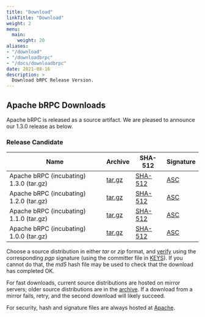 ```yaml
---
title: "Download"
linkTitle: "Download"
weight: 2
menu:
  main:
    weight: 20
aliases:
- "/download"
- "/downloadbrpc"
- "/docs/downloadbrpc"
date: 2021-08-16
description: >
  Download bRPC Release Version.
---
```

<!--
{% comment %}
Licensed to the Apache Software Foundation (ASF) under one or more
contributor license agreements.  See the NOTICE file distributed with
this work for additional information regarding copyright ownership.
The ASF licenses this file to you under the Apache License, Version 2.0
(the "License"); you may not use this file except in compliance with
the License.  You may obtain a copy of the License at

http://www.apache.org/licenses/LICENSE-2.0

Unless required by applicable law or agreed to in writing, software
distributed under the License is distributed on an "AS IS" BASIS,
WITHOUT WARRANTIES OR CONDITIONS OF ANY KIND, either express or implied.
See the License for the specific language governing permissions and
limitations under the License.
{% endcomment %}
-->
## Apache bRPC Downloads

Apache bRPC is released as a source artifact.
We are pleased to announce our 1.3.0 release as below.


### Release Candidate
<!--when pass vote, we can change it back to Release Artifacts
-->
<table class="table table-hover sortable">
    <thead>
        <tr>
            <th><b>Name</b></th>
            <th><b>Archive</b></th>
            <th><b>SHA-512</b></th>
            <th><b>Signature</b></th>
        </tr>
    </thead>
    <tbody>
        <tr>
            <td>Apache bRPC (incubating) 1.3.0 (tar.gz)</td>
            <td><a href="https://dlcdn.apache.org/brpc/1.3.0/apache-brpc-1.3.0-incubating-src.tar.gz">tar.gz</a></td>
            <td><a href="https://downloads.apache.org/brpc/1.3.0/apache-brpc-1.3.0-incubating-src.tar.gz.sha512">SHA-512</a></td>
            <td><a href="https://downloads.apache.org/brpc/1.3.0/apache-brpc-1.3.0-incubating-src.tar.gz.asc">ASC</a></td>
        </tr>
        <tr>
            <td>Apache bRPC (incubating) 1.2.0 (tar.gz)</td>
            <td><a href="https://dlcdn.apache.org/brpc/1.2.0/apache-brpc-1.2.0-incubating-src.tar.gz">tar.gz</a></td>
            <td><a href="https://downloads.apache.org/brpc/1.2.0/apache-brpc-1.2.0-incubating-src.tar.gz.sha512">SHA-512</a></td>
            <td><a href="https://downloads.apache.org/brpc/1.2.0/apache-brpc-1.2.0-incubating-src.tar.gz.asc">ASC</a></td>
        </tr>
        <tr>
            <td>Apache bRPC (incubating) 1.1.0 (tar.gz)</td>
            <td><a href="https://dlcdn.apache.org/brpc/1.1.0/apache-brpc-1.1.0-incubating-src.tar.gz">tar.gz</a></td>
            <td><a href="https://downloads.apache.org/brpc/1.1.0/apache-brpc-1.1.0-incubating-src.tar.gz.sha512">SHA-512</a></td>
            <td><a href="https://downloads.apache.org/brpc/1.1.0/apache-brpc-1.1.0-incubating-src.tar.gz.asc">ASC</a></td>
        </tr>
        <tr>
            <td>Apache bRPC (incubating) 1.0.0 (tar.gz)</td>
            <td><a href="https://dlcdn.apache.org/brpc/1.0.0/apache-brpc-1.0.0-incubating-src.tar.gz">tar.gz</a></td>
            <td><a href="https://downloads.apache.org/brpc/1.0.0/apache-brpc-1.0.0-incubating-src.tar.gz.sha512">SHA-512</a></td>
            <td><a href="https://downloads.apache.org/brpc/1.0.0/apache-brpc-1.0.0-incubating-src.tar.gz.asc">ASC</a></td>
        </tr>
        <!--tr>
            <td>Release Notes</td>
            <td><a href="/releases/spark/{{ site.data.project.latest_release }}/release-notes">{{ site.data.project.latest_release }}</a></td>
            <td></td>
            <td></td>
            <td></td>
        </tr-->
    </tbody>
</table>

Choose a source distribution in either *tar* or *zip* format,
and [verify](https://www.apache.org/dyn/closer.cgi#verify)
using the corresponding *pgp* signature (using the committer file in
[KEYS](https://downloads.apache.org/brpc/KEYS)).
If you cannot do that, the *md5* hash file may be used to check that the
download has completed OK.

For fast downloads, current source distributions are hosted on mirror servers;
older source distributions are in the
[archive](https://archive.apache.org/dist/incubator/brpc/).
If a download from a mirror fails, retry, and the second download will likely
succeed.

For security, hash and signature files are always hosted at
[Apache](https://www.apache.org).
